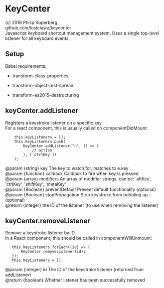 # KeyCenter

(c) 2016 Philip Kuperberg  
github.com/lostclawz/keycenter  
Javascript keyboard shortcut management system. Uses a single top-level listener for all keyboard events.  


## Setup

Babel requirements:  

*	transform-class-properties  

*	transform-object-rest-spread  

*	transform-es2015-destructuring  


## keyCenter.addListener  
Registers a keystroke listener on a specific key.  
For a react component, this is usually called on componentDidMount:  
  
		this.keyListeners = [];
		this.keyListeners.push(
			KeyCenter.addListener("n", () => {
				// action
			}, ['ctrlKey'])
		);

@param  {string}   	key             		The key to watch for, matches to e.key  
@param  {function} 	callback        		Callback to fire when key is pressed  
@param  {array}   	modifiers       		An array of modifier strings, can be: 'altKey', 'ctrlKey', 'shiftKey', 'metaKey'  
@param  {Boolean}  	preventDefault  		Prevent default functionality (optional)  
@param  {Boolean}  	stopPropagation 		Stop keystroke from bubbling up (optional)  
@return {integer}                   		the ID of the listener (to use when removing the listener)  
  

## keyCenter.removeListener
Remove a keystroke listener by ID.  
In a React component, this should be called in componentWillUnmount:  
   
	   this.keyListeners.forEach((id) => {
		   KeyCenter.removeListener(id);
	   });
	   this.keyListeners = [];
	
 @param  {integer}   	id       	The ID of the keystroke listener (returned from addListener)  
 @return {boolean}            		Whether listener has been successfully removed  
